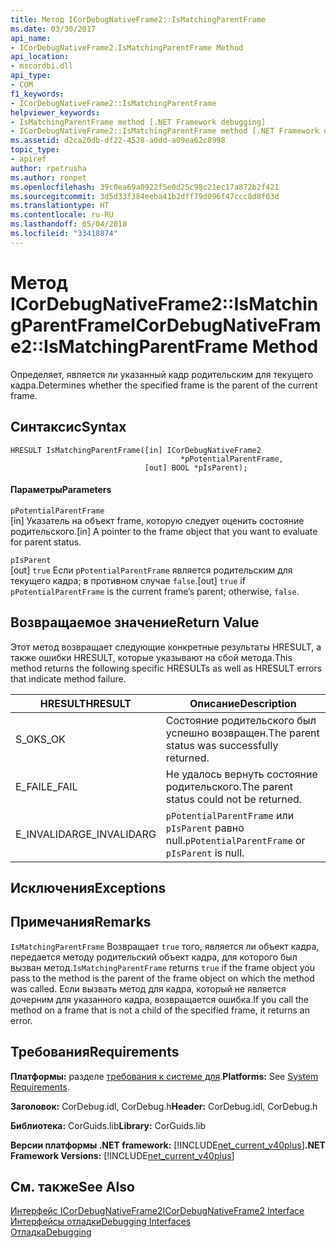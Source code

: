 ```yaml
---
title: Метод ICorDebugNativeFrame2::IsMatchingParentFrame
ms.date: 03/30/2017
api_name:
- ICorDebugNativeFrame2.IsMatchingParentFrame Method
api_location:
- mscordbi.dll
api_type:
- COM
f1_keywords:
- ICorDebugNativeFrame2::IsMatchingParentFrame
helpviewer_keywords:
- IsMatchingParentFrame method [.NET Framework debugging]
- ICorDebugNativeFrame2::IsMatchingParentFrame method [.NET Framework debugging]
ms.assetid: d2ca20db-df22-4528-a0dd-a09ea62c8998
topic_type:
- apiref
author: rpetrusha
ms.author: ronpet
ms.openlocfilehash: 39c0ea69a0922f5e0d25c98c21ec17a872b2f421
ms.sourcegitcommit: 3d5d33f384eeba41b2dff79d096f47ccc8d8f03d
ms.translationtype: HT
ms.contentlocale: ru-RU
ms.lasthandoff: 05/04/2018
ms.locfileid: "33418874"
---
```

# <a name="icordebugnativeframe2ismatchingparentframe-method"></a><span data-ttu-id="0d5df-102">Метод ICorDebugNativeFrame2::IsMatchingParentFrame</span><span class="sxs-lookup"><span data-stu-id="0d5df-102">ICorDebugNativeFrame2::IsMatchingParentFrame Method</span></span>
<span data-ttu-id="0d5df-103">Определяет, является ли указанный кадр родительским для текущего кадра.</span><span class="sxs-lookup"><span data-stu-id="0d5df-103">Determines whether the specified frame is the parent of the current frame.</span></span>  
  
## <a name="syntax"></a><span data-ttu-id="0d5df-104">Синтаксис</span><span class="sxs-lookup"><span data-stu-id="0d5df-104">Syntax</span></span>  
  
```  
HRESULT IsMatchingParentFrame([in] ICorDebugNativeFrame2  
                                      *pPotentialParentFrame,  
                              [out] BOOL *pIsParent);  
```  
  
#### <a name="parameters"></a><span data-ttu-id="0d5df-105">Параметры</span><span class="sxs-lookup"><span data-stu-id="0d5df-105">Parameters</span></span>  
 `pPotentialParentFrame`  
 <span data-ttu-id="0d5df-106">[in] Указатель на объект frame, которую следует оценить состояние родительского.</span><span class="sxs-lookup"><span data-stu-id="0d5df-106">[in] A pointer to the frame object that you want to evaluate for parent status.</span></span>  
  
 `pIsParent`  
 <span data-ttu-id="0d5df-107">[out] `true` Если `pPotentialParentFrame` является родительским для текущего кадра; в противном случае `false`.</span><span class="sxs-lookup"><span data-stu-id="0d5df-107">[out] `true` if `pPotentialParentFrame` is the current frame’s parent; otherwise, `false`.</span></span>  
  
## <a name="return-value"></a><span data-ttu-id="0d5df-108">Возвращаемое значение</span><span class="sxs-lookup"><span data-stu-id="0d5df-108">Return Value</span></span>  
 <span data-ttu-id="0d5df-109">Этот метод возвращает следующие конкретные результаты HRESULT, а также ошибки HRESULT, которые указывают на сбой метода.</span><span class="sxs-lookup"><span data-stu-id="0d5df-109">This method returns the following specific HRESULTs as well as HRESULT errors that indicate method failure.</span></span>  
  
|<span data-ttu-id="0d5df-110">HRESULT</span><span class="sxs-lookup"><span data-stu-id="0d5df-110">HRESULT</span></span>|<span data-ttu-id="0d5df-111">Описание</span><span class="sxs-lookup"><span data-stu-id="0d5df-111">Description</span></span>|  
|-------------|-----------------|  
|<span data-ttu-id="0d5df-112">S_OK</span><span class="sxs-lookup"><span data-stu-id="0d5df-112">S_OK</span></span>|<span data-ttu-id="0d5df-113">Состояние родительского был успешно возвращен.</span><span class="sxs-lookup"><span data-stu-id="0d5df-113">The parent status was successfully returned.</span></span>|  
|<span data-ttu-id="0d5df-114">E_FAIL</span><span class="sxs-lookup"><span data-stu-id="0d5df-114">E_FAIL</span></span>|<span data-ttu-id="0d5df-115">Не удалось вернуть состояние родительского.</span><span class="sxs-lookup"><span data-stu-id="0d5df-115">The parent status could not be returned.</span></span>|  
|<span data-ttu-id="0d5df-116">E_INVALIDARG</span><span class="sxs-lookup"><span data-stu-id="0d5df-116">E_INVALIDARG</span></span>|<span data-ttu-id="0d5df-117">`pPotentialParentFrame` или `pIsParent` равно null.</span><span class="sxs-lookup"><span data-stu-id="0d5df-117">`pPotentialParentFrame` or `pIsParent` is null.</span></span>|  
  
## <a name="exceptions"></a><span data-ttu-id="0d5df-118">Исключения</span><span class="sxs-lookup"><span data-stu-id="0d5df-118">Exceptions</span></span>  
  
## <a name="remarks"></a><span data-ttu-id="0d5df-119">Примечания</span><span class="sxs-lookup"><span data-stu-id="0d5df-119">Remarks</span></span>  
 <span data-ttu-id="0d5df-120">`IsMatchingParentFrame` Возвращает `true` того, является ли объект кадра, передается методу родительский объект кадра, для которого был вызван метод.</span><span class="sxs-lookup"><span data-stu-id="0d5df-120">`IsMatchingParentFrame` returns `true` if the frame object you pass to the method is the parent of the frame object on which the method was called.</span></span> <span data-ttu-id="0d5df-121">Если вызвать метод для кадра, который не является дочерним для указанного кадра, возвращается ошибка.</span><span class="sxs-lookup"><span data-stu-id="0d5df-121">If you call the method on a frame that is not a child of the specified frame, it returns an error.</span></span>  
  
## <a name="requirements"></a><span data-ttu-id="0d5df-122">Требования</span><span class="sxs-lookup"><span data-stu-id="0d5df-122">Requirements</span></span>  
 <span data-ttu-id="0d5df-123">**Платформы:** разделе [требования к системе для](../../../../docs/framework/get-started/system-requirements.md).</span><span class="sxs-lookup"><span data-stu-id="0d5df-123">**Platforms:** See [System Requirements](../../../../docs/framework/get-started/system-requirements.md).</span></span>  
  
 <span data-ttu-id="0d5df-124">**Заголовок:** CorDebug.idl, CorDebug.h</span><span class="sxs-lookup"><span data-stu-id="0d5df-124">**Header:** CorDebug.idl, CorDebug.h</span></span>  
  
 <span data-ttu-id="0d5df-125">**Библиотека:** CorGuids.lib</span><span class="sxs-lookup"><span data-stu-id="0d5df-125">**Library:** CorGuids.lib</span></span>  
  
 <span data-ttu-id="0d5df-126">**Версии платформы .NET framework:** [!INCLUDE[net_current_v40plus](../../../../includes/net-current-v40plus-md.md)]</span><span class="sxs-lookup"><span data-stu-id="0d5df-126">**.NET Framework Versions:** [!INCLUDE[net_current_v40plus](../../../../includes/net-current-v40plus-md.md)]</span></span>  
  
## <a name="see-also"></a><span data-ttu-id="0d5df-127">См. также</span><span class="sxs-lookup"><span data-stu-id="0d5df-127">See Also</span></span>  
 [<span data-ttu-id="0d5df-128">Интерфейс ICorDebugNativeFrame2</span><span class="sxs-lookup"><span data-stu-id="0d5df-128">ICorDebugNativeFrame2 Interface</span></span>](../../../../docs/framework/unmanaged-api/debugging/icordebugnativeframe2-interface.md)  
 [<span data-ttu-id="0d5df-129">Интерфейсы отладки</span><span class="sxs-lookup"><span data-stu-id="0d5df-129">Debugging Interfaces</span></span>](../../../../docs/framework/unmanaged-api/debugging/debugging-interfaces.md)  
 [<span data-ttu-id="0d5df-130">Отладка</span><span class="sxs-lookup"><span data-stu-id="0d5df-130">Debugging</span></span>](../../../../docs/framework/unmanaged-api/debugging/index.md)
